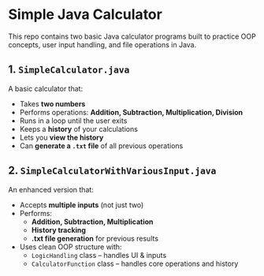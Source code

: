 # Simple Java Calculator 

This repo contains two basic Java calculator programs built to practice OOP concepts, user input handling, and file operations in Java.

## 1. `SimpleCalculator.java`
A basic calculator that:
- Takes **two numbers**
- Performs operations: **Addition, Subtraction, Multiplication, Division**
- Runs in a loop until the user exits
- Keeps a **history** of your calculations
- Lets you **view the history**
- Can **generate a `.txt` file** of all previous operations

## 2. `SimpleCalculatorWithVariousInput.java`
An enhanced version that:
- Accepts **multiple inputs** (not just two)
- Performs:
  - **Addition, Subtraction, Multiplication**
  - **History tracking**
  - **.txt file generation** for previous results
- Uses clean OOP structure with:
  - `LogicHandling` class – handles UI & inputs
  - `CalculatorFunction` class – handles core operations and history
